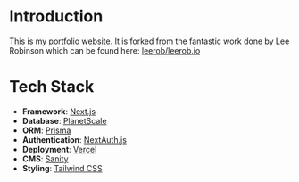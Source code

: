 # Introduction

This is my portfolio website. It is forked from the fantastic work done by Lee Robinson which can be found here: [leerob/leerob.io](https://github.com/leerob/leerob.io)

# Tech Stack

- **Framework**: [Next.js](https://nextjs.org/)
- **Database**: [PlanetScale](https://planetscale.com)
- **ORM**: [Prisma](https://prisma.io/)
- **Authentication**: [NextAuth.js](https://next-auth.js.org/)
- **Deployment**: [Vercel](https://vercel.com)
- **CMS**: [Sanity](https://www.sanity.io/)
- **Styling**: [Tailwind CSS](https://tailwindcss.com/)
